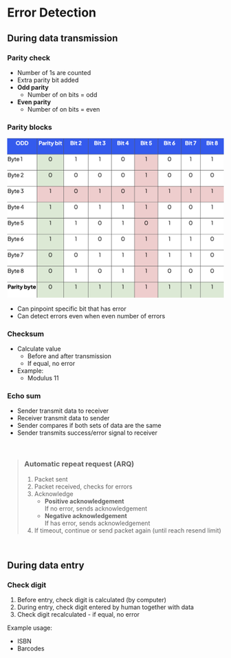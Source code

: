 # Error Detection

## During data transmission

### Parity check

-   Number of 1s are counted
-   Extra parity bit added
-   **Odd parity**
    -   Number of on bits = odd
-   **Even parity**
    -   Number of on bits = even

### Parity blocks

![Parity block](../images/parity-block.png)

-   Can pinpoint specific bit that has error
-   Can detect errors even when even number of errors

### Checksum

-   Calculate value
    -   Before and after transmission
    -   If equal, no error
-   Example:
    -   Modulus 11

### Echo sum

-   Sender transmit data to receiver
-   Receiver transmit data to sender
-   Sender compares if both sets of data are the same
-   Sender transmits success/error signal to receiver

<br>

> ### Automatic repeat request (ARQ)
>
> 1. Packet sent
> 2. Packet received, checks for errors
> 3. Acknowledge
>     - **Positive acknowledgement** \
>       If no error, sends acknowledgement
>     - **Negative acknowledgement** \
>       If has error, sends acknowledgement
> 4. If timeout, continue or send packet again (until reach resend limit)

<br>

## During data entry

### Check digit

1. Before entry, check digit is calculated (by computer)
2. During entry, check digit entered by human together with data
3. Check digit recalculated - if equal, no error

<p></p>
Example usage:

-   ISBN
-   Barcodes

